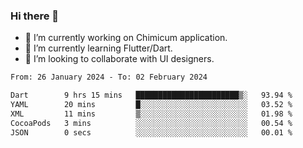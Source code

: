 ### Hi there 👋

<!--
**devcat37/devcat37** is a ✨ _special_ ✨ repository because its `README.md` (this file) appears on your GitHub profile.-->


- 🔭 I’m currently working on Chimicum application.
- 🌱 I’m currently learning Flutter/Dart.
- 👯 I’m looking to collaborate with UI designers.
<!-- - 🤔 I’m looking for help with ... -->

<!--START_SECTION:waka-->

```txt
From: 26 January 2024 - To: 02 February 2024

Dart        9 hrs 15 mins   ███████████████████████▒░   93.94 %
YAML        20 mins         █░░░░░░░░░░░░░░░░░░░░░░░░   03.52 %
XML         11 mins         ▒░░░░░░░░░░░░░░░░░░░░░░░░   01.98 %
CocoaPods   3 mins          ░░░░░░░░░░░░░░░░░░░░░░░░░   00.54 %
JSON        0 secs          ░░░░░░░░░░░░░░░░░░░░░░░░░   00.01 %
```

<!--END_SECTION:waka-->
